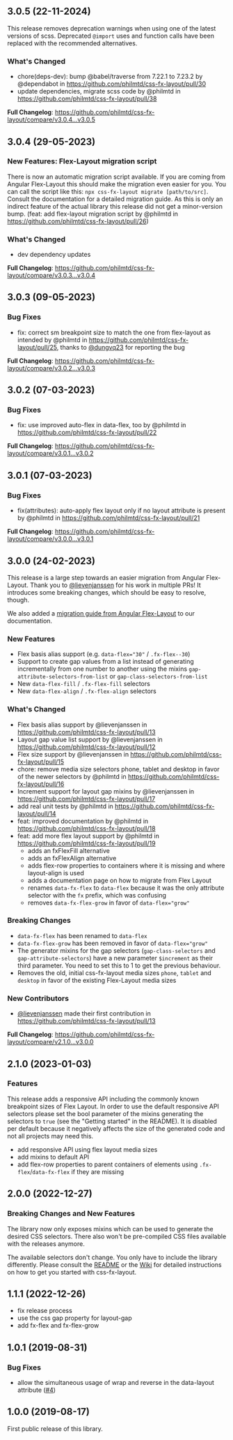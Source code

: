 ## 3.0.5 (22-11-2024)

This release removes deprecation warnings when using one of the latest versions of scss. Deprecated `@import` uses and function calls have been replaced with the recommended alternatives.

### What's Changed

* chore(deps-dev): bump @babel/traverse from 7.22.1 to 7.23.2 by @dependabot in https://github.com/philmtd/css-fx-layout/pull/30
* update dependencies, migrate scss code by @philmtd in https://github.com/philmtd/css-fx-layout/pull/38

**Full Changelog**: https://github.com/philmtd/css-fx-layout/compare/v3.0.4...v3.0.5

## 3.0.4 (29-05-2023)

### New Features: Flex-Layout migration script

There is now an automatic migration script available. If you are coming from Angular Flex-Layout this should make the migration even easier for you.
You can call the script like this: `npx css-fx-layout migrate [path/to/src]`. Consult the documentation for a detailed migration guide.
As this is only an indirect feature of the actual library this release did not get a minor-version bump. (feat: add flex-layout migration script by @philmtd in https://github.com/philmtd/css-fx-layout/pull/26)

### What's Changed

* dev dependency updates

**Full Changelog**: https://github.com/philmtd/css-fx-layout/compare/v3.0.3...v3.0.4

## 3.0.3 (09-05-2023)

### Bug Fixes

* fix: correct sm breakpoint size to match the one from flex-layout as intended by @philmtd in https://github.com/philmtd/css-fx-layout/pull/25, thanks
  to [@dungvq23](https://github.com/dungvq23) for reporting the bug

**Full Changelog**: https://github.com/philmtd/css-fx-layout/compare/v3.0.2...v3.0.3

## 3.0.2 (07-03-2023)

### Bug Fixes

* fix: use improved auto-flex in data-flex, too by @philmtd in https://github.com/philmtd/css-fx-layout/pull/22

**Full Changelog**: https://github.com/philmtd/css-fx-layout/compare/v3.0.1...v3.0.2

## 3.0.1 (07-03-2023)

### Bug Fixes

* fix(attributes): auto-apply flex layout only if no layout attribute is present by @philmtd in https://github.com/philmtd/css-fx-layout/pull/21

**Full Changelog**: https://github.com/philmtd/css-fx-layout/compare/v3.0.0...v3.0.1

## 3.0.0 (24-02-2023)

This release is a large step towards an easier migration from Angular Flex-Layout. Thank you to [@lievenjanssen](https://github.com/lievenjanssen) for his work
in multiple PRs!
It introduces some breaking changes, which should be easy to resolve, though.

We also added a [migration guide from Angular Flex-Layout](https://philmtd.github.io/css-fx-layout/docs/flex-layout-migration) to our documentation.

### New Features

* Flex basis alias support (e.g. `data-flex="30"` / `.fx-flex--30`)
* Support to create gap values from a list instead of generating incrementally from one number to another using the mixins `gap-attribute-selectors-from-list`
  or `gap-class-selectors-from-list`
* New `data-flex-fill` / `.fx-flex-fill` selectors
* New `data-flex-align` / `.fx-flex-align` selectors

### What's Changed

* Flex basis alias support by @lievenjanssen in https://github.com/philmtd/css-fx-layout/pull/13
* Layout gap value list support by @lievenjanssen in https://github.com/philmtd/css-fx-layout/pull/12
* Flex size support by @lievenjanssen in https://github.com/philmtd/css-fx-layout/pull/15
* chore: remove media size selectors phone, tablet and desktop in favor of the newer selectors by @philmtd in https://github.com/philmtd/css-fx-layout/pull/16
* Increment support for layout gap mixins by @lievenjanssen in https://github.com/philmtd/css-fx-layout/pull/17
* add real unit tests by @philmtd in https://github.com/philmtd/css-fx-layout/pull/14
* feat: improved documentation by @philmtd in https://github.com/philmtd/css-fx-layout/pull/18
* feat: add more flex layout support by @philmtd in https://github.com/philmtd/css-fx-layout/pull/19
    * adds an fxFlexFill alternative
    * adds an fxFlexAlign alternative
    * adds flex-row properties to containers where it is missing and where layout-align is used
    * adds a documentation page on how to migrate from Flex Layout
    * renames `data-fx-flex` to `data-flex` because it was the only attribute selector with the `fx` prefix, which was confusing
    * removes `data-fx-flex-grow` in favor of `data-flex="grow"`

### Breaking Changes

* `data-fx-flex` has been renamed to `data-flex`
* `data-fx-flex-grow` has been removed in favor of `data-flex="grow"`
* The generator mixins for the gap selectors (`gap-class-selectors` and `gap-attribute-selectors`) have a new parameter `$increment` as their third parameter.
  You need to set this to 1 to get the previous behaviour.
* Removes the old, initial css-fx-layout media sizes `phone`, `tablet` and `desktop` in favor of the existing Flex-Layout media sizes

### New Contributors

* [@lievenjanssen](https://github.com/lievenjanssen) made their first contribution in https://github.com/philmtd/css-fx-layout/pull/13

**Full Changelog**: https://github.com/philmtd/css-fx-layout/compare/v2.1.0...v3.0.0

## 2.1.0 (2023-01-03)

### Features

This release adds a responsive API including the commonly known breakpoint sizes of Flex Layout.
In order to use the default responsive API selectors please set the bool parameter of the mixins generating the selectors to `true` (see the "Getting started"
in the README). It is disabled per default because it negatively affects the size of the generated code and not all projects
may need this.

* add responsive API using flex layout media sizes
* add mixins to default API
* add flex-row properties to parent containers of elements using `.fx-flex`/`data-fx-flex` if they are missing

## 2.0.0 (2022-12-27)

### Breaking Changes and New Features

The library now only exposes mixins which can be used to generate the desired CSS selectors.
There also won't be pre-compiled CSS files available with the releases anymore.

The available selectors don't change. You only have to include the library differently. Please
consult the [README](./README.md) or the [Wiki](https://github.com/philmtd/css-fx-layout/wiki) for detailed instructions on how to get you
started with css-fx-layout.

## 1.1.1 (2022-12-26)

* fix release process
* use the css gap property for layout-gap
* add fx-flex and fx-flex-grow

## 1.0.1 (2019-08-31)

### Bug Fixes

* allow the simultaneous usage of wrap and reverse in the data-layout attribute ([#4](https://github.com/philmtd/css-fx-layout/pull/4))

## 1.0.0 (2019-08-17)

First public release of this library.
